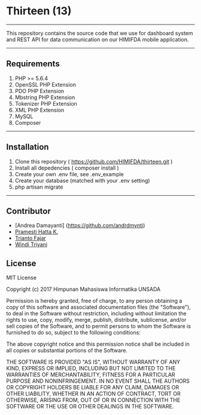 # Thirteen (13)
---- 
This repository contains the source code that we use for dashboard system and REST API for data communication on our HIMIFDA mobile application.

----
## Requirements 
1. PHP >= 5.6.4
2. OpenSSL PHP Extension
3. PDO PHP Extension
4. Mbstring PHP Extension
5. Tokenizer PHP Extension
6. XML PHP Extension
7. MySQL
8. Composer

----
## Installation 
1. Clone this repository ( https://github.com/HIMIFDA/thirteen.git )
2. Install all depedencies ( composer install )
3. Create your own .env file, see .env_example
4. Create your database (matched with your .env setting)
5. php artisan migrate

----
## Contributor 
* [Andrea Damayanti] (https://github.com/andrdmynti)
* [Pramesti Hatta K.](https://github.com/opam22)
* [Trianto Fajar](https://github.com/triantofajar)
* [Windi Triyani](https://github.com/winditriyani)


## License
MIT License

Copyright (c) 2017 Himpunan Mahasiswa Informatika UNSADA

Permission is hereby granted, free of charge, to any person obtaining a copy
of this software and associated documentation files (the "Software"), to deal
in the Software without restriction, including without limitation the rights
to use, copy, modify, merge, publish, distribute, sublicense, and/or sell
copies of the Software, and to permit persons to whom the Software is
furnished to do so, subject to the following conditions:

The above copyright notice and this permission notice shall be included in all
copies or substantial portions of the Software.

THE SOFTWARE IS PROVIDED "AS IS", WITHOUT WARRANTY OF ANY KIND, EXPRESS OR
IMPLIED, INCLUDING BUT NOT LIMITED TO THE WARRANTIES OF MERCHANTABILITY,
FITNESS FOR A PARTICULAR PURPOSE AND NONINFRINGEMENT. IN NO EVENT SHALL THE
AUTHORS OR COPYRIGHT HOLDERS BE LIABLE FOR ANY CLAIM, DAMAGES OR OTHER
LIABILITY, WHETHER IN AN ACTION OF CONTRACT, TORT OR OTHERWISE, ARISING FROM,
OUT OF OR IN CONNECTION WITH THE SOFTWARE OR THE USE OR OTHER DEALINGS IN THE
SOFTWARE.
